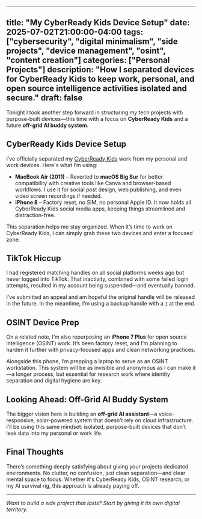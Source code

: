 
---
title: "My CyberReady Kids Device Setup"
date: 2025-07-02T21:00:00-04:00
tags: ["cybersecurity", "digital minimalism", "side projects", "device management", "osint", "content creation"]
categories: ["Personal Projects"]
description: "How I separated devices for CyberReady Kids to keep work, personal, and open source intelligence activities isolated and secure."
draft: false
---

 <p>Tonight I took another step forward in structuring my tech projects with purpose-built devices—this time with a focus on <strong>CyberReady Kids</strong> and a future <strong>off-grid AI buddy system</strong>.</p>

  <h2>CyberReady Kids Device Setup</h2>

  <p>I’ve officially separated my <a href="https://cyberreadykids.com/">CyberReady Kids</a> work from my personal and work devices. Here's what I’m using:</p>

  <ul>
    <li><strong>MacBook Air (2011)</strong> – Reverted to <strong>macOS Big Sur</strong> for better compatibility with creative tools like Canva and browser-based workflows. I use it for social post design, web publishing, and even video screen recordings if needed.</li>
    <li><strong>iPhone 8</strong> – Factory reset, no SIM, no personal Apple ID. It now holds all CyberReady Kids social media apps, keeping things streamlined and distraction-free.</li>
  </ul>

  <p>This separation helps me stay organized. When it’s time to work on CyberReady Kids, I can simply grab these two devices and enter a focused zone.</p>

  <h2>TikTok Hiccup</h2>

  <p>I had registered matching handles on all social platforms weeks ago but never logged into TikTok. That inactivity, combined with some failed login attempts, resulted in my account being suspended—and eventually banned.</p>

  <p>I’ve submitted an appeal and am hopeful the original handle will be released in the future. In the meantime, I’m using a backup handle with a <code>1</code> at the end.</p>

  <h2>OSINT Device Prep</h2>

  <p>On a related note, I’m also repurposing an <strong>iPhone 7 Plus</strong> for open source intelligence (OSINT) work. It’s been factory reset, and I’m planning to harden it further with privacy-focused apps and clean networking practices.</p>

  <p>Alongside this phone, I’m prepping a laptop to serve as an OSINT workstation. This system will be as invisible and anonymous as I can make it—a longer process, but essential for research work where identity separation and digital hygiene are key.</p>

  <h2>Looking Ahead: Off-Grid AI Buddy System</h2>

  <p>The bigger vision here is building an <strong>off-grid AI assistant</strong>—a voice-responsive, solar-powered system that doesn’t rely on cloud infrastructure. I’ll be using this same mindset: isolated, purpose-built devices that don’t leak data into my personal or work life.</p>

  <h2>Final Thoughts</h2>

  <p>There’s something deeply satisfying about giving your projects dedicated environments. No clutter, no confusion, just clean separation—and clear mental space to focus. Whether it's CyberReady Kids, OSINT research, or my AI survival rig, this approach is already paying off.</p>

  <hr />

  <p><em>Want to build a side project that lasts? Start by giving it its own digital territory.</em></p>
